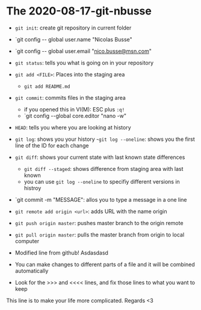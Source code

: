 # The 2020-08-17-git-nbusse 

- `git init`: create git repository in current folder
- `git config -- global user.name "Nicolas Busse"
- `git config -- global user.email "nico.busse@msn.com"

- `git status`: tells you what is going on in your repository
- `git add <FILE>`: Places <FILE> into the staging area
	- `git add README.md`
- `git commit`: commits files in the staging area
	- if you opened this in VI(M): ESC plus `:q!`
	- `git config --global core.editor "nano -w"
- `HEAD`: tells you where you are looking at history
- `git log`: shows you your history 
	-`git log --oneline`: shows you the first line of the ID for each change
- `git diff`: shows your current state with last known state differences
	-  `git diff --staged`: shows difference from staging area with last known
	- you can use `git log --oneline` to specifiy different versions in histroy
- `git commit -m "MESSAGE": allos you to type a message in a one line 
- `git remote add origin <url>`: adds URL with the name origin
- `git push origin master`: pushes master branch to the origin remote
- `git pull origin master`: pulls the master branch from origin to local computer

- Modified line from github!
Asdasdasd

- You can make changes to different parts of a file and it will be combined automatically
- Look for the >>> and <<<< lines, and fix those lines to what you want to keep

This line is to make your life more complicated. Regards <3

